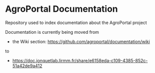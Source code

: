 # AgroPortal Documentation
Repository used to index documentation about the AgroPortal project

Documentation is currently being moved from 

- the Wiki section: https://github.com/agroportal/documentation/wiki

to

- https://doc.jonquetlab.lirmm.fr/share/e6158eda-c109-4385-852c-51a42de9a412

